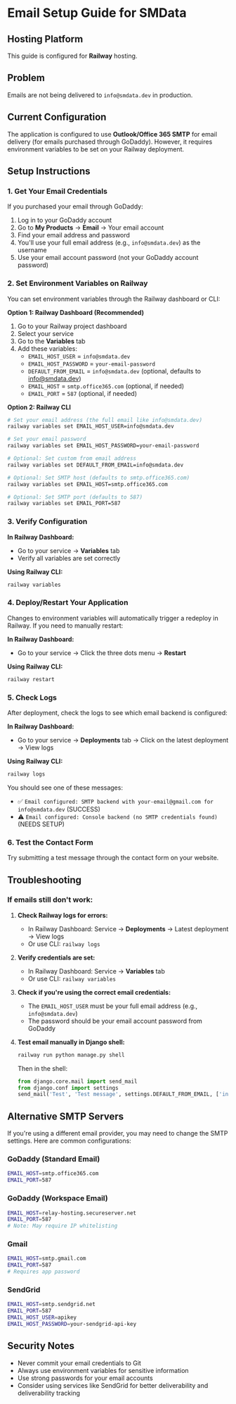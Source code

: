 # Email Setup Guide for SMData

## Hosting Platform
This guide is configured for **Railway** hosting. 

## Problem
Emails are not being delivered to `info@smdata.dev` in production.

## Current Configuration
The application is configured to use **Outlook/Office 365 SMTP** for email delivery (for emails purchased through GoDaddy). However, it requires environment variables to be set on your Railway deployment.

## Setup Instructions

### 1. Get Your Email Credentials

If you purchased your email through GoDaddy:
1. Log in to your GoDaddy account
2. Go to **My Products** → **Email** → Your email account
3. Find your email address and password
4. You'll use your full email address (e.g., `info@smdata.dev`) as the username
5. Use your email account password (not your GoDaddy account password)

### 2. Set Environment Variables on Railway

You can set environment variables through the Railway dashboard or CLI:

**Option 1: Railway Dashboard (Recommended)**
1. Go to your Railway project dashboard
2. Select your service
3. Go to the **Variables** tab
4. Add these variables:
   - `EMAIL_HOST_USER` = `info@smdata.dev`
   - `EMAIL_HOST_PASSWORD` = `your-email-password`
   - `DEFAULT_FROM_EMAIL` = `info@smdata.dev` (optional, defaults to info@smdata.dev)
   - `EMAIL_HOST` = `smtp.office365.com` (optional, if needed)
   - `EMAIL_PORT` = `587` (optional, if needed)

**Option 2: Railway CLI**

```bash
# Set your email address (the full email like info@smdata.dev)
railway variables set EMAIL_HOST_USER=info@smdata.dev

# Set your email password
railway variables set EMAIL_HOST_PASSWORD=your-email-password

# Optional: Set custom from email address
railway variables set DEFAULT_FROM_EMAIL=info@smdata.dev

# Optional: Set SMTP host (defaults to smtp.office365.com)
railway variables set EMAIL_HOST=smtp.office365.com

# Optional: Set SMTP port (defaults to 587)
railway variables set EMAIL_PORT=587
```

### 3. Verify Configuration

**In Railway Dashboard:**
- Go to your service → **Variables** tab
- Verify all variables are set correctly

**Using Railway CLI:**
```bash
railway variables
```

### 4. Deploy/Restart Your Application

Changes to environment variables will automatically trigger a redeploy in Railway. If you need to manually restart:

**In Railway Dashboard:**
- Go to your service → Click the three dots menu → **Restart**

**Using Railway CLI:**
```bash
railway restart
```

### 5. Check Logs

After deployment, check the logs to see which email backend is configured:

**In Railway Dashboard:**
- Go to your service → **Deployments** tab → Click on the latest deployment → View logs

**Using Railway CLI:**
```bash
railway logs
```

You should see one of these messages:
- ✅ `Email configured: SMTP backend with your-email@gmail.com for info@smdata.dev` (SUCCESS)
- ⚠️ `Email configured: Console backend (no SMTP credentials found)` (NEEDS SETUP)

### 6. Test the Contact Form

Try submitting a test message through the contact form on your website.

## Troubleshooting

### If emails still don't work:

1. **Check Railway logs for errors:**
   - In Railway Dashboard: Service → **Deployments** → Latest deployment → View logs
   - Or use CLI: `railway logs`

2. **Verify credentials are set:**
   - In Railway Dashboard: Service → **Variables** tab
   - Or use CLI: `railway variables`

3. **Check if you're using the correct email credentials:**
   - The `EMAIL_HOST_USER` must be your full email address (e.g., `info@smdata.dev`)
   - The password should be your email account password from GoDaddy

4. **Test email manually in Django shell:**
   ```bash
   railway run python manage.py shell
   ```
   Then in the shell:
   ```python
   from django.core.mail import send_mail
   from django.conf import settings
   send_mail('Test', 'Test message', settings.DEFAULT_FROM_EMAIL, ['info@smdata.dev'])
   ```

## Alternative SMTP Servers

If you're using a different email provider, you may need to change the SMTP settings. Here are common configurations:

### GoDaddy (Standard Email)
```bash
EMAIL_HOST=smtp.office365.com
EMAIL_PORT=587
```

### GoDaddy (Workspace Email)
```bash
EMAIL_HOST=relay-hosting.secureserver.net
EMAIL_PORT=587
# Note: May require IP whitelisting
```

### Gmail
```bash
EMAIL_HOST=smtp.gmail.com
EMAIL_PORT=587
# Requires app password
```

### SendGrid
```bash
EMAIL_HOST=smtp.sendgrid.net
EMAIL_PORT=587
EMAIL_HOST_USER=apikey
EMAIL_HOST_PASSWORD=your-sendgrid-api-key
```

## Security Notes

- Never commit your email credentials to Git
- Always use environment variables for sensitive information
- Use strong passwords for your email accounts
- Consider using services like SendGrid for better deliverability and deliverability tracking

